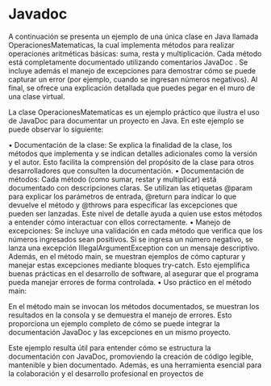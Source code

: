 # Javadoc
A continuación se presenta un ejemplo de una única clase en Java llamada OperacionesMatematicas, la cual implementa métodos para realizar operaciones aritméticas básicas: suma, resta y multiplicación. Cada método está completamente documentado utilizando comentarios JavaDoc . Se incluye además el manejo de excepciones para demostrar cómo se puede capturar un error (por ejemplo, cuando se ingresan números negativos). Al final, se ofrece una explicación detallada que puedes pegar en el muro de una clase virtual.

La clase OperacionesMatematicas es un ejemplo práctico que ilustra el uso de JavaDoc para documentar un proyecto en Java. En este ejemplo se puede observar lo siguiente:

•	Documentación de la clase:
Se explica la finalidad de la clase, los métodos que implementa y se indican detalles adicionales como la versión y el autor. Esto facilita la comprensión del propósito de la clase para otros desarrolladores que consulten la documentación.
•	Documentación de métodos:
Cada método (como sumar, restar y multiplicar) está documentado con descripciones claras. Se utilizan las etiquetas @param para explicar los parámetros de entrada, @return para indicar lo que devuelve el método y @throws para especificar las excepciones que pueden ser lanzadas. Este nivel de detalle ayuda a quien use estos métodos a entender cómo interactuar con ellos correctamente.
•	Manejo de excepciones:
Se incluye una validación en cada método que verifica que los números ingresados sean positivos. Si se ingresa un número negativo, se lanza una excepción IllegalArgumentException con un mensaje descriptivo. Además, en el método main, se muestran ejemplos de cómo capturar y manejar estas excepciones mediante bloques try-catch. Esto ejemplifica buenas prácticas en el desarrollo de software, al asegurar que el programa pueda manejar errores de forma controlada.
•	Uso práctico en el método main:

En el método main se invocan los métodos documentados, se muestran los resultados en la consola y se demuestra el manejo de errores. Esto proporciona un ejemplo completo de cómo se puede integrar la documentación JavaDoc y las excepciones en un mismo proyecto.

Este ejemplo resulta útil para entender cómo se estructura la documentación con JavaDoc, promoviendo la creación de código legible, mantenible y bien documentado. Además, es una herramienta esencial para la colaboración y el desarrollo profesional en proyectos de 
